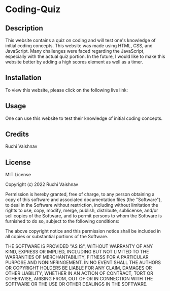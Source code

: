 # Coding-Quiz

## Description

This website contains a quiz on coding and will test one's knowledge of initial coding concepts.  This website was made using HTML, CSS, and JavaScript. Many challenges were faced regarding the JavaScript, especially with the actual quiz portion.  In the future, I would like to make this website better by adding a high scores element as well as a timer.

## Installation

To view this website, please click on the following live link: 

## Usage

One can use this website to test their knowledge of initial coding concepts.

## Credits

Ruchi Vaishnav

## License

MIT License

Copyright (c) 2022 Ruchi Vaishnav

Permission is hereby granted, free of charge, to any person obtaining a copy
of this software and associated documentation files (the "Software"), to deal
in the Software without restriction, including without limitation the rights
to use, copy, modify, merge, publish, distribute, sublicense, and/or sell
copies of the Software, and to permit persons to whom the Software is
furnished to do so, subject to the following conditions:

The above copyright notice and this permission notice shall be included in all
copies or substantial portions of the Software.

THE SOFTWARE IS PROVIDED "AS IS", WITHOUT WARRANTY OF ANY KIND, EXPRESS OR
IMPLIED, INCLUDING BUT NOT LIMITED TO THE WARRANTIES OF MERCHANTABILITY,
FITNESS FOR A PARTICULAR PURPOSE AND NONINFRINGEMENT. IN NO EVENT SHALL THE
AUTHORS OR COPYRIGHT HOLDERS BE LIABLE FOR ANY CLAIM, DAMAGES OR OTHER
LIABILITY, WHETHER IN AN ACTION OF CONTRACT, TORT OR OTHERWISE, ARISING FROM,
OUT OF OR IN CONNECTION WITH THE SOFTWARE OR THE USE OR OTHER DEALINGS IN THE
SOFTWARE.
